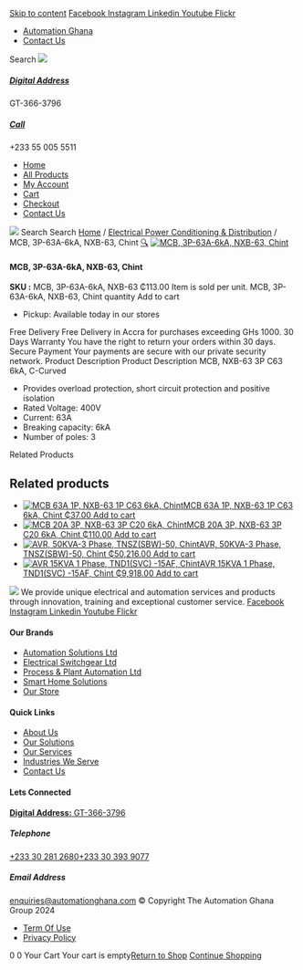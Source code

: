 [Skip to content](https://store.automationghana.com/product/mcb-nxb-63-3p-c63-6ka-chint/#content)
[ Facebook ](https://www.facebook.com/automationgh/) [ Instagram ](https://www.instagram.com/automationgh/) [ Linkedin ](https://www.linkedin.com/company/the-automation-ghana-limited/) [ Youtube ](https://www.youtube.com/channel/UCurrRDUSm5oIW39VXjn1u0w) [ Flickr ](https://www.flickr.com/photos/181794037@N07/)
  * [ Automation Ghana ](https://automationghana.com)
  * [ Contact Us ](https://store.automationghana.com/contact/)


Search
[ ![](https://store.automationghana.com/wp-content/uploads/2024/04/Website-TAGG-Logo-BLUE.png) ](https://store.automationghana.com/)
[ ](https://maps.app.goo.gl/m4xeaagWCNbLk4jM6)
#####  [ Digital Address ](https://maps.app.goo.gl/m4xeaagWCNbLk4jM6)
GT-366-3796 
[ ](tel:+233550055511)
#####  [ Call ](tel:+233550055511)
+233 55 005 5511 
  * [Home](https://store.automationghana.com/)
  * [All Products](https://store.automationghana.com/shop/)
  * [My Account](https://store.automationghana.com/my-account/)
  * [Cart](https://store.automationghana.com/cart/)
  * [Checkout](https://store.automationghana.com/checkout/)
  * [Contact Us](https://store.automationghana.com/contact/)


[![](https://store.automationghana.com/wp-content/uploads/2024/04/AutomationGhana_logo_white.png)](https://store.automationghana.com)
Search
Search
[Home](https://store.automationghana.com) / [Electrical Power Conditioning & Distribution](https://store.automationghana.com/product-category/electrical-power-distribution/) / MCB, 3P-63A-6kA, NXB-63, Chint
[🔍](https://store.automationghana.com/product/mcb-nxb-63-3p-c63-6ka-chint/)
[![MCB, 3P-63A-6kA, NXB-63, Chint](https://store.automationghana.com/wp-content/uploads/2020/04/NXB-63-C63-3P.jpg)](https://store.automationghana.com/wp-content/uploads/2020/04/NXB-63-C63-3P.jpg)
####  MCB, 3P-63A-6kA, NXB-63, Chint 
**SKU :** MCB, 3P-63A-6kA, NXB-63 
₵113.00
Item is sold per unit.
MCB, 3P-63A-6kA, NXB-63, Chint quantity
Add to cart
  * Pickup: Available today in our stores


Free Delivery 
Free Delivery in Accra for purchases exceeding GHs 1000. 
30 Days Warranty 
You have the right to return your orders within 30 days. 
Secure Payment 
Your payments are secure with our private security network. 
Product Description
Product Description
MCB, NXB-63 3P C63 6kA, C-Curved 
  * Provides overload protection, short circuit protection and positive isolation
  * Rated Voltage: 400V
  * Current: 63A
  * Breaking capacity: 6kA
  * Number of poles: 3


Related Products 
## Related products
  * [![MCB 63A 1P, NXB-63 1P C63 6kA, Chint](https://store.automationghana.com/wp-content/uploads/2020/04/NXB-63-C63-1P-300x300.jpg)MCB 63A 1P, NXB-63 1P C63 6kA, Chint ₵37.00 ](https://store.automationghana.com/product/mcb-nxb-63-1p-c63-6ka-chint/)
[Add to cart](https://store.automationghana.com/product/mcb-nxb-63-3p-c63-6ka-chint/?add-to-cart=1782)
  * [![MCB 20A 3P, NXB-63 3P C20 6kA, Chint](https://store.automationghana.com/wp-content/uploads/2019/11/BREAKER-5-300x300.jpg)MCB 20A 3P, NXB-63 3P C20 6kA, Chint ₵110.00 ](https://store.automationghana.com/product/mcb-nxb-63-3p-c20-6ka-chint/)
[Add to cart](https://store.automationghana.com/product/mcb-nxb-63-3p-c63-6ka-chint/?add-to-cart=1784)
  * [![AVR, 50KVA-3 Phase, TNSZ\(SBW\)-50, Chint](https://store.automationghana.com/wp-content/uploads/2020/04/TNSZSBW-30-300x300.jpg)AVR, 50KVA-3 Phase, TNSZ(SBW)-50, Chint ₵50,216.00 ](https://store.automationghana.com/product/avr-tnszsbw-50-chint/)
[Add to cart](https://store.automationghana.com/product/mcb-nxb-63-3p-c63-6ka-chint/?add-to-cart=1640)
  * [![AVR 15KVA 1 Phase, TND1\(SVC\) -15AF, Chint](https://store.automationghana.com/wp-content/uploads/2020/04/TND1SVC-10AF.jpg)AVR 15KVA 1 Phase, TND1(SVC) -15AF, Chint ₵9,918.00 ](https://store.automationghana.com/product/avr-tnd1svc-15af-chint/)
[Add to cart](https://store.automationghana.com/product/mcb-nxb-63-3p-c63-6ka-chint/?add-to-cart=1634)


![](https://store.automationghana.com/wp-content/uploads/2024/04/AutomationGhana_logo_white.png)
We provide unique electrical and automation services and products through innovation, training and exceptional customer service.
[ Facebook ](https://www.facebook.com/automationgh/) [ Instagram ](https://www.instagram.com/automationgh/) [ Linkedin ](https://www.linkedin.com/company/the-automation-ghana-limited/) [ Youtube ](https://www.youtube.com/channel/UCurrRDUSm5oIW39VXjn1u0w) [ Flickr ](https://www.flickr.com/photos/181794037@N07/)
#### Our Brands
  * [ Automation Solutions Ltd ](https://store.automationghana.com/product/mcb-nxb-63-3p-c63-6ka-chint/)
  * [ Electrical Switchgear Ltd ](https://store.automationghana.com/product/mcb-nxb-63-3p-c63-6ka-chint/)
  * [ Process & Plant Automation Ltd ](https://store.automationghana.com/product/mcb-nxb-63-3p-c63-6ka-chint/)
  * [ Smart Home Solutions ](https://store.automationghana.com/product/mcb-nxb-63-3p-c63-6ka-chint/)
  * [ Our Store ](https://store.automationghana.com/product/mcb-nxb-63-3p-c63-6ka-chint/)


#### Quick Links
  * [ About Us ](https://store.automationghana.com/product/mcb-nxb-63-3p-c63-6ka-chint/)
  * [ Our Solutions ](https://store.automationghana.com/product/mcb-nxb-63-3p-c63-6ka-chint/)
  * [ Our Services ](https://store.automationghana.com/product/mcb-nxb-63-3p-c63-6ka-chint/)
  * [ Industries We Serve ](https://store.automationghana.com/product/mcb-nxb-63-3p-c63-6ka-chint/)
  * [ Contact Us ](https://store.automationghana.com/product/mcb-nxb-63-3p-c63-6ka-chint/)


#### Lets Connected
[**Digital Address:** GT-366-3796](https://maps.app.goo.gl/m4xeaagWCNbLk4jM6)
#####  Telephone 
[ +233 30 281 2680](tel:+233302812680)[+233 30 393 9077](https://store.automationghana.com/product/mcb-nxb-63-3p-c63-6ka-chint/+233303939077)
#####  Email Address 
enquiries@automationghana.com 
© Copyright The Automation Ghana Group 2024
  * [ Term Of Use ](https://store.automationghana.com/product/mcb-nxb-63-3p-c63-6ka-chint/)
  * [ Privacy Policy ](https://store.automationghana.com/product/mcb-nxb-63-3p-c63-6ka-chint/)


0
0
Your Cart
Your cart is empty[Return to Shop](https://store.automationghana.com/shop/)
[Continue Shopping](https://store.automationghana.com/product/mcb-nxb-63-3p-c63-6ka-chint/)
